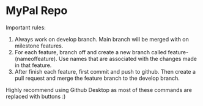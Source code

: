 # MyPal Repo
 Important rules:
 
 1. Always work on develop branch. Main branch will be merged with on milestone features.
 2. For each feature, branch off and create a new branch called feature-(nameoffeature). Use names that are associated with the changes made in that feature.
 3. After finish each feature, first commit and push to github. Then create a pull request and merge the feature branch to the develop branch.

 Highly recommend using Github Desktop as most of these commands are replaced with buttons :)

